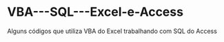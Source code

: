 # VBA---SQL---Excel-e-Access
 Alguns códigos que utiliza VBA do Excel trabalhando com SQL do Access
